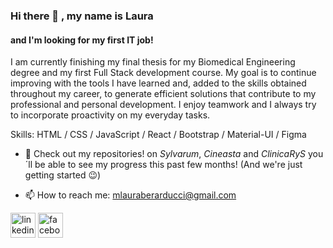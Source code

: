 ### Hi there 👋 , my name is Laura
#### and I'm looking for my first IT job!

I am currently finishing my final thesis for my Biomedical Engineering degree and
my first Full Stack development course. My goal is to continue improving with the tools I
have learned and, added to the skills obtained throughout my career, to generate efficient
solutions that contribute to my professional and personal development. I enjoy teamwork
and I always try to incorporate proactivity on my everyday tasks.

Skills: HTML / CSS / JavaScript / React / Bootstrap / Material-UI / Figma

- 🔭 Check out my repositories! on *Sylvarum*, *Cineasta* and *ClinicaRyS* you´ll be able to see my progress this past few months! (And we're just getting started 😉)
 
- 📫 How to reach me: mlauraberarducci@gmail.com 


[<img src='https://cdn.jsdelivr.net/npm/simple-icons@3.0.1/icons/linkedin.svg' alt='linkedin' height='40'>](https://www.linkedin.com/in/ing-laurab/)  [<img src='https://cdn.jsdelivr.net/npm/simple-icons@3.0.1/icons/facebook.svg' alt='facebook' height='40'>](https://www.facebook.com/MLauraBerarducci)  

